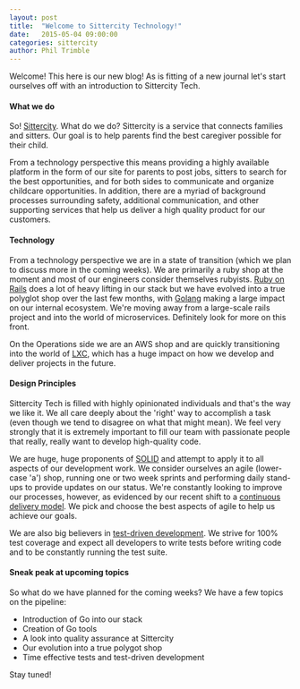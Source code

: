 ```yaml
---
layout: post
title:  "Welcome to Sittercity Technology!"
date:   2015-05-04 09:00:00
categories: sittercity
author: Phil Trimble
---
```


Welcome! This here is our new blog! As is fitting of a new journal let's start ourselves off with an introduction to Sittercity Tech.

####  What we do

So! [Sittercity](https://www.sittercity.com). What do we do? Sittercity is a service that connects families and sitters. Our goal is to
help parents find the best caregiver possible for their child.

From a technology perspective this means providing a highly available platform in the form of our site for parents to post jobs, sitters to search for the best
opportunities, and for both sides to communicate and organize childcare opportunities. In addition, there are a myriad of background processes surrounding
safety, additional communication, and other supporting services that help us deliver a high quality product for our customers.

#### Technology

From a technology perspective we are in a state of transition (which we plan to discuss more in the coming weeks). We are primarily a ruby shop
at the moment and most of our engineers consider themselves rubyists. [Ruby on Rails](http://rubyonrails.org) does a lot of heavy lifting in our stack
but we have evolved into a true polyglot shop over the last few months, with [Golang](http://golang.org) making a large impact on our internal ecosystem. We're moving away from
a large-scale rails project and into the world of microservices. Definitely look for more on this front.

<!-- More -->

On the Operations side we are an AWS shop and are quickly transitioning into the world of [LXC](https://linuxcontainers.org/), which has a huge impact on
how we develop and deliver projects in the future.

#### Design Principles

Sittercity Tech is filled with highly opinionated individuals and that's the way we like it. We all care deeply about the 'right' way to accomplish a 
task (even though we tend to disagree on what that might mean). We feel very strongly that it is extremely important to fill our team with 
passionate people that really, really want to develop high-quality code.

We are huge, huge proponents of [SOLID](http://en.wikipedia.org/wiki/SOLID_%28object-oriented_design%29) and attempt to apply it to all aspects of our development 
work. We consider ourselves an agile (lower-case 'a') shop, running one or two week sprints and performing daily stand-ups to provide updates on our status. We're constantly looking
to improve our processes, however, as evidenced by our recent shift to a [continuous delivery model](http://en.wikipedia.org/wiki/Continuous_delivery). We pick and choose
the best aspects of agile to help us achieve our goals.

We are also big believers in [test-driven development](http://en.wikipedia.org/wiki/Test-driven_development). We strive for 100% test coverage and expect all developers to
write tests before writing code and to be constantly running the test suite.

#### Sneak peak at upcoming topics

So what do we have planned for the coming weeks? We have a few topics on the pipeline:

* Introduction of Go into our stack
* Creation of Go tools
* A look into quality assurance at Sittercity
* Our evolution into a true polygot shop
* Time effective tests and test-driven development

Stay tuned!
